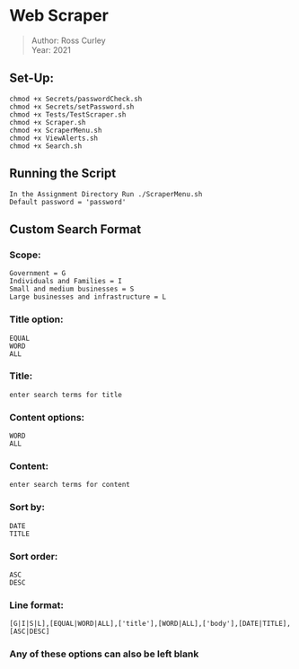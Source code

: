 # Web Scraper
> Author: Ross Curley\
> Year: 2021
## Set-Up:
    chmod +x Secrets/passwordCheck.sh
    chmod +x Secrets/setPassword.sh
    chmod +x Tests/TestScraper.sh
    chmod +x Scraper.sh
    chmod +x ScraperMenu.sh
    chmod +x ViewAlerts.sh
    chmod +x Search.sh

## Running the Script
    In the Assignment Directory Run ./ScraperMenu.sh
    Default password = 'password'

## Custom Search Format
### Scope:
    Government = G
    Individuals and Families = I
    Small and medium businesses = S
    Large businesses and infrastructure = L
### Title option:
    EQUAL
    WORD
    ALL
### Title:
    enter search terms for title
### Content options:
    WORD
    ALL
### Content:
    enter search terms for content
### Sort by:
    DATE
    TITLE 
### Sort order:
    ASC
    DESC
### Line format:
    [G|I|S|L],[EQUAL|WORD|ALL],['title'],[WORD|ALL],['body'],[DATE|TITLE],[ASC|DESC]

### Any of these options can also be left blank